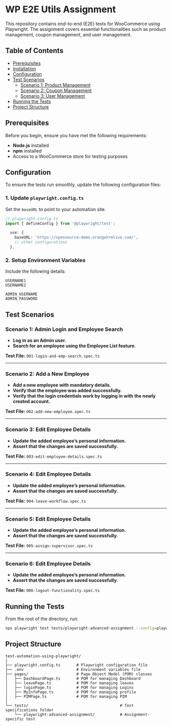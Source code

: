 # WP E2E Utils Assignment

This repository contains end-to-end (E2E) tests for WooCommerce using Playwright. The assignment covers essential functionalities such as product management, coupon management, and user management.

## Table of Contents

- [Prerequisites](#prerequisites)
- [Installation](#installation)
- [Configuration](#configuration)
- [Test Scenarios](#test-scenarios)
  - [Scenario 1: Product Management](#scenario-1-product-management)
  - [Scenario 2: Coupon Management](#scenario-2-coupon-management)
  - [Scenario 3: User Management](#scenario-3-user-management)
- [Running the Tests](#running-the-tests)
- [Project Structure](#project-structure)

## Prerequisites

Before you begin, ensure you have met the following requirements:

- **Node.js** installed
- **npm** installed
- Access to a WooCommerce store for testing purposes



## Configuration

To ensure the tests run smoothly, update the following configuration files:

### 1. Update `playwright.config.ts`

Set the `baseURL` to point to your automation site. 

```typescript
// playwright.config.ts
import { defineConfig } from '@playwright/test';

  use: {
    baseURL: 'https://opensource-demo.orangehrmlive.com/',
    // other configurations
  },

```

### 2. Setup Environment Variables

Include the following details:

```env
USERNAME1
USERNAME2

ADMIN_USERNAME
ADMIN_PASSWORD
```

## Test Scenarios

### Scenario 1: Admin Login and Employee Search

- **Log in as an Admin user.**
- **Search for an employee using the Employee List feature.**

**Test File:** `001-login-and-emp-search.spec.ts`

---

### Scenario 2: Add a New Employee

- **Add a new employee with mandatory details.**
- **Verify that the employee was added successfully.**
- **Verify that the login credentials work by logging in with the newly created account.**

**Test File:** `002-add-new-employee.spec.ts`

---

### Scenario 3: Edit Employee Details

- **Update the added employee’s personal information.**
- **Assert that the changes are saved successfully.**

**Test File:** `003-edit-employee-details.spec.ts`

---

### Scenario 4: Edit Employee Details

- **Update the added employee’s personal information.**
- **Assert that the changes are saved successfully.**

**Test File:** `004-leave-workflow.spec.ts`

---

### Scenario 5: Edit Employee Details

- **Update the added employee’s personal information.**
- **Assert that the changes are saved successfully.**

**Test File:** `005-assign-supervisor.spec.ts`

---

### Scenario 6: Edit Employee Details

- **Update the added employee’s personal information.**
- **Assert that the changes are saved successfully.**

**Test File:** `006-logout-functionality.spec.ts`

## Running the Tests

From the root of the directory, run:

```bash
npx playwright test tests/playwright-advanced-assignment --config=playwright.spec.ts
```

## Project Structure

```plaintext
test-automation-using-playwright/
│
├── playwright.config.ts       # Playwright configuration file
├── .env                       # Environment variables file
├── pages/                     # Page Object Model (POM) classes
│   ├── DashboardPage.ts       # POM for managing Dashboard
│   ├── leavePage.ts           # POM for managing leaves
│   ├── loginPage.ts           # POM for managing Logins
│   ├── MyInfoPage.ts          # POM for managing profile
│   ├── PIMPage.ts             # POM for managing PIM
│
└── tests/                                        # Test specifications folder
    └── playwright-advanced-assignment/           # Assignment-specific test 
